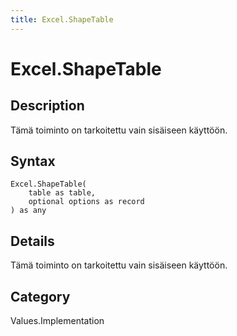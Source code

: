 ```yaml
---
title: Excel.ShapeTable
---
```


# Excel.ShapeTable


## Description

Tämä toiminto on tarkoitettu vain sisäiseen käyttöön.


## Syntax

```powerquery
Excel.ShapeTable(
    table as table,
    optional options as record
) as any
```


## Details

Tämä toiminto on tarkoitettu vain sisäiseen käyttöön.



## Category
Values.Implementation
